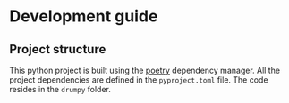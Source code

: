 # Development guide

## Project structure

This python project is built using the [poetry](https://python-poetry.org/) dependency manager.
All the project dependencies are defined in the `pyproject.toml` file. The code resides in the `drumpy` folder.

